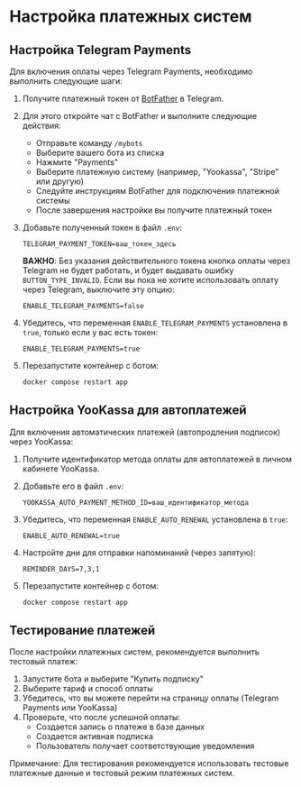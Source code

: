 # Настройка платежных систем

## Настройка Telegram Payments

Для включения оплаты через Telegram Payments, необходимо выполнить следующие шаги:

1. Получите платежный токен от [BotFather](https://t.me/BotFather) в Telegram.
2. Для этого откройте чат с BotFather и выполните следующие действия:
   - Отправьте команду `/mybots`
   - Выберите вашего бота из списка
   - Нажмите "Payments"
   - Выберите платежную систему (например, "Yookassa", "Stripe" или другую)
   - Следуйте инструкциям BotFather для подключения платежной системы
   - После завершения настройки вы получите платежный токен

3. Добавьте полученный токен в файл `.env`:
   ```env
   TELEGRAM_PAYMENT_TOKEN=ваш_токен_здесь
   ```

   **ВАЖНО**: Без указания действительного токена кнопка оплаты через Telegram не будет работать, 
   и будет выдавать ошибку `BUTTON_TYPE_INVALID`. Если вы пока не хотите использовать 
   оплату через Telegram, выключите эту опцию:
   ```env
   ENABLE_TELEGRAM_PAYMENTS=false
   ```

4. Убедитесь, что переменная `ENABLE_TELEGRAM_PAYMENTS` установлена в `true`, только если у вас есть токен:
   ```env
   ENABLE_TELEGRAM_PAYMENTS=true
   ```

5. Перезапустите контейнер с ботом:
   ```bash
   docker compose restart app
   ```

## Настройка YooKassa для автоплатежей

Для включения автоматических платежей (автопродления подписок) через YooKassa:

1. Получите идентификатор метода оплаты для автоплатежей в личном кабинете YooKassa.
2. Добавьте его в файл `.env`:
   ```env
   YOOKASSA_AUTO_PAYMENT_METHOD_ID=ваш_идентификатор_метода
   ```

3. Убедитесь, что переменная `ENABLE_AUTO_RENEWAL` установлена в `true`:
   ```env
   ENABLE_AUTO_RENEWAL=true
   ```

4. Настройте дни для отправки напоминаний (через запятую):
   ```env
   REMINDER_DAYS=7,3,1
   ```

5. Перезапустите контейнер с ботом:
   ```bash
   docker compose restart app
   ```

## Тестирование платежей

После настройки платежных систем, рекомендуется выполнить тестовый платеж:

1. Запустите бота и выберите "Купить подписку"
2. Выберите тариф и способ оплаты
3. Убедитесь, что вы можете перейти на страницу оплаты (Telegram Payments или YooKassa)
4. Проверьте, что после успешной оплаты:
   - Создается запись о платеже в базе данных
   - Создается активная подписка
   - Пользователь получает соответствующие уведомления

Примечание: Для тестирования рекомендуется использовать тестовые платежные данные и тестовый режим платежных систем. 